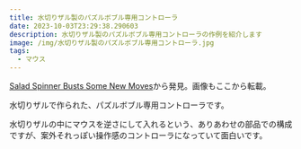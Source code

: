 ```yaml
---
title: 水切りザル製のパズルボブル専用コントローラ
date: 2023-10-03T23:29:38.290603
description: 水切りザル製のパズルボブル専用コントローラの作例を紹介します
image: /img/水切りザル製のパズルボブル専用コントローラ.jpg
tags:
  - マウス
---
```

[Salad Spinner Busts Some New Moves](https://hackaday.com/2023/09/20/salad-spinner-busts-some-new-moves/)から発見。画像もここから転載。

水切りザルで作られた、パズルボブル専用コントローラです。

水切りザルの中にマウスを逆さにして入れるという、ありあわせの部品での構成ですが、案外それっぽい操作感のコントローラになっていて面白いです。


